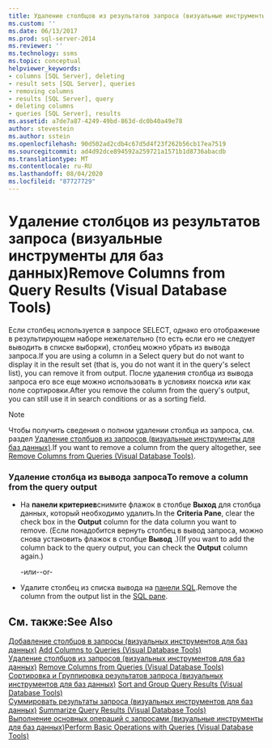 ```yaml
---
title: Удаление столбцов из результатов запроса (визуальные инструменты для баз данных) | Документация Майкрософт
ms.custom: ''
ms.date: 06/13/2017
ms.prod: sql-server-2014
ms.reviewer: ''
ms.technology: ssms
ms.topic: conceptual
helpviewer_keywords:
- columns [SQL Server], deleting
- result sets [SQL Server], queries
- removing columns
- results [SQL Server], query
- deleting columns
- queries [SQL Server], results
ms.assetid: a7de7a87-4249-49bd-863d-dc0b40a49e78
author: stevestein
ms.author: sstein
ms.openlocfilehash: 90d502ad2cdb4c67d5d4f23f262b56cb17ea7519
ms.sourcegitcommit: ad4d92dce894592a259721a1571b1d8736abacdb
ms.translationtype: MT
ms.contentlocale: ru-RU
ms.lasthandoff: 08/04/2020
ms.locfileid: "87727729"
---
```

# <a name="remove-columns-from-query-results-visual-database-tools"></a><span data-ttu-id="34693-102">Удаление столбцов из результатов запроса (визуальные инструменты для баз данных)</span><span class="sxs-lookup"><span data-stu-id="34693-102">Remove Columns from Query Results (Visual Database Tools)</span></span>
  <span data-ttu-id="34693-103">Если столбец используется в запросе SELECT, однако его отображение в результирующем наборе нежелательно (то есть если его не следует выводить в списке выборки), столбец можно убрать из вывода запроса.</span><span class="sxs-lookup"><span data-stu-id="34693-103">If you are using a column in a Select query but do not want to display it in the result set (that is, you do not want it in the query's select list), you can remove it from output.</span></span> <span data-ttu-id="34693-104">После удаления столбца из вывода запроса его все еще можно использовать в условиях поиска или как поле сортировки.</span><span class="sxs-lookup"><span data-stu-id="34693-104">After you remove the column from the query's output, you can still use it in search conditions or as a sorting field.</span></span>  
  
> [!NOTE]  
>  <span data-ttu-id="34693-105">Чтобы получить сведения о полном удалении столбца из запроса, см. раздел [Удаление столбцов из запросов (визуальные инструменты для баз данных)](visual-database-tools.md).</span><span class="sxs-lookup"><span data-stu-id="34693-105">If you want to remove a column from the query altogether, see [Remove Columns from Queries &#40;Visual Database Tools&#41;](visual-database-tools.md).</span></span>  
  
### <a name="to-remove-a-column-from-the-query-output"></a><span data-ttu-id="34693-106">Удаление столбца из вывода запроса</span><span class="sxs-lookup"><span data-stu-id="34693-106">To remove a column from the query output</span></span>  
  
-   <span data-ttu-id="34693-107">На **панели критериев**снимите флажок в столбце **Выход** для столбца данных, который необходимо удалить.</span><span class="sxs-lookup"><span data-stu-id="34693-107">In the **Criteria Pane**, clear the check box in the **Output** column for the data column you want to remove.</span></span> <span data-ttu-id="34693-108">(Если понадобится вернуть столбец в вывод запроса, можно снова установить флажок в столбце **Вывод** .)</span><span class="sxs-lookup"><span data-stu-id="34693-108">(If you want to add the column back to the query output, you can check the **Output** column again.)</span></span>  
  
     <span data-ttu-id="34693-109">-или-</span><span class="sxs-lookup"><span data-stu-id="34693-109">-or-</span></span>  
  
-   <span data-ttu-id="34693-110">Удалите столбец из списка вывода на [панели SQL](sql-pane-visual-database-tools.md).</span><span class="sxs-lookup"><span data-stu-id="34693-110">Remove the column from the output list in the [SQL pane](sql-pane-visual-database-tools.md).</span></span>  
  
## <a name="see-also"></a><span data-ttu-id="34693-111">См. также:</span><span class="sxs-lookup"><span data-stu-id="34693-111">See Also</span></span>  
 <span data-ttu-id="34693-112">[Добавление столбцов в запросы &#40;визуальных инструментов для баз данных&#41;](add-columns-to-queries-visual-database-tools.md) </span><span class="sxs-lookup"><span data-stu-id="34693-112">[Add Columns to Queries &#40;Visual Database Tools&#41;](add-columns-to-queries-visual-database-tools.md) </span></span>  
 <span data-ttu-id="34693-113">[Удаление столбцов из запросов &#40;визуальных инструментов для баз данных&#41;](visual-database-tools.md) </span><span class="sxs-lookup"><span data-stu-id="34693-113">[Remove Columns from Queries &#40;Visual Database Tools&#41;](visual-database-tools.md) </span></span>  
 <span data-ttu-id="34693-114">[Сортировка и Группировка результатов запроса &#40;визуальных инструментов для баз данных&#41;](sort-and-group-query-results-visual-database-tools.md) </span><span class="sxs-lookup"><span data-stu-id="34693-114">[Sort and Group Query Results &#40;Visual Database Tools&#41;](sort-and-group-query-results-visual-database-tools.md) </span></span>  
 <span data-ttu-id="34693-115">[Суммировать результаты запроса &#40;визуальных инструментов для баз данных&#41;](summarize-query-results-visual-database-tools.md) </span><span class="sxs-lookup"><span data-stu-id="34693-115">[Summarize Query Results &#40;Visual Database Tools&#41;](summarize-query-results-visual-database-tools.md) </span></span>  
 [<span data-ttu-id="34693-116">Выполнение основных операций с запросами (визуальные инструменты для баз данных)</span><span class="sxs-lookup"><span data-stu-id="34693-116">Perform Basic Operations with Queries &#40;Visual Database Tools&#41;</span></span>](perform-basic-operations-with-queries-visual-database-tools.md)  
  
  
